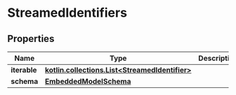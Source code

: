 
# StreamedIdentifiers

## Properties
Name | Type | Description | Notes
------------ | ------------- | ------------- | -------------
**iterable** | [**kotlin.collections.List&lt;StreamedIdentifier&gt;**](StreamedIdentifier) |  | 
**schema** | [**EmbeddedModelSchema**](EmbeddedModelSchema) |  |  [optional]



